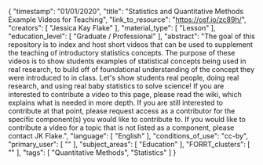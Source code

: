 {
    "timestamp": "01/01/2020",
    "title": "Statistics and Quantitative Methods Example Videos for Teaching",
    "link_to_resource": "https://osf.io/zc89h/",
    "creators": [
        "Jessica Kay Flake"
    ],
    "material_type": [
        "Lesson"
    ],
    "education_level": [
        "Graduate / Professional"
    ],
    "abstract": "The goal of this repository is to index and host short videos that can be used to supplement the teaching of introductory statistics concepts. The purpose of these videos is to show students examples of statistical concepts being used in real research, to build off of foundational understanding of the concept they were introduced to in class. Let's show students real people, doing real research, and using real baby statistics to solve science! If you are interested to contribute a video to this page, please read the wiki, which explains what is needed in more depth. If you are still interested to contribute at that point, please request access as a contributor for the specific component(s) you would like to contribute to. If you would like to contribute a video for a topic that is not listed as a component, please contact JK Flake.",
    "language": [
        "English"
    ],
    "conditions_of_use": "cc-by",
    "primary_user": [
        ""
    ],
    "subject_areas": [
        "Education"
    ],
    "FORRT_clusters": [
        ""
    ],
    "tags": [
        "Quantitative Methods",
        "Statistics"
    ]
}